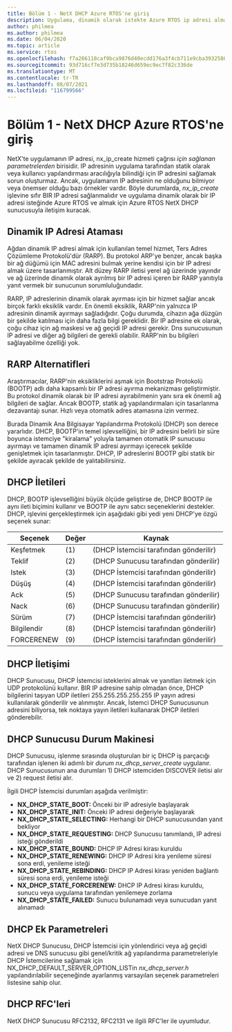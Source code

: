 ```yaml
---
title: Bölüm 1 - NetX DHCP Azure RTOS'ne giriş
description: Uygulama, dinamik olarak istekte Azure RTOS ip adresi almak için net netx DHCP sunucusuyla iletişim oluşturur.
author: philmea
ms.author: philmea
ms.date: 06/04/2020
ms.topic: article
ms.service: rtos
ms.openlocfilehash: f7a286118caf9bca9876d40ecdd176a3f4cb711e9cba39325808bfb6c09c2644
ms.sourcegitcommit: 93d716cf7e3d735b18246d659ec9ec7f82c336de
ms.translationtype: MT
ms.contentlocale: tr-TR
ms.lasthandoff: 08/07/2021
ms.locfileid: "116799566"
---
```

# <a name="chapter-1---introduction-to-azure-rtos-netx-dhcp-server"></a>Bölüm 1 - NetX DHCP Azure RTOS'ne giriş

NetX'te uygulamanın IP adresi, nx_ip_create hizmeti çağrısı *için sağlanan parametrelerden* birisidir. IP adresinin uygulama tarafından statik olarak veya kullanıcı yapılandırması aracılığıyla bilindiği için IP adresini sağlamak sorun oluşturmaz. Ancak, uygulamanın IP adresinin ne olduğunu bilmiyor veya önemser olduğu bazı örnekler vardır. Böyle durumlarda, *nx_ip_create* işlevine sıfır BIR IP adresi sağlanmalıdır ve uygulama dinamik olarak bir IP adresi isteğinde Azure RTOS ve almak için Azure RTOS NetX DHCP sunucusuyla iletişim kuracak.

## <a name="dynamic-ip-address-assignment"></a>Dinamik IP Adresi Ataması

Ağdan dinamik IP adresi almak için kullanılan temel hizmet, Ters Adres Çözümleme Protokolü'dür (RARP). Bu protokol ARP'ye benzer, ancak başka bir ağ düğümü için MAC adresini bulmak yerine kendisi için bir IP adresi almak üzere tasarlanmıştır. Alt düzey RARP iletisi yerel ağ üzerinde yayındır ve ağ üzerinde dinamik olarak ayrılmış bir IP adresi içeren bir RARP yanıtıyla yanıt vermek bir sunucunun sorumluluğundadır.

RARP, IP adreslerinin dinamik olarak ayırması için bir hizmet sağlar ancak birçok farklı eksiklik vardır. En önemli eksiklik, RARP'nin yalnızca IP adresinin dinamik ayırmayı sağladığıdır. Çoğu durumda, cihazın ağa düzgün bir şekilde katılması için daha fazla bilgi gereklidir. Bir IP adresine ek olarak, çoğu cihaz için ağ maskesi ve ağ geçidi IP adresi gerekir. Dns sunucusunun IP adresi ve diğer ağ bilgileri de gerekli olabilir. RARP'nin bu bilgileri sağlayabilme özelliği yok.

## <a name="rarp-alternatives"></a>RARP Alternatifleri

Araştırmacılar, RARP'nin eksikliklerini aşmak için Bootstrap Protokolü (BOOTP) adlı daha kapsamlı bir IP adresi ayırma mekanizması geliştirmiştir. Bu protokol dinamik olarak bir IP adresi ayırabilmenin yanı sıra ek önemli ağ bilgileri de sağlar. Ancak BOOTP, statik ağ yapılandırmaları için tasarlanma dezavantajı sunar. Hızlı veya otomatik adres atamasına izin vermez.

Burada Dinamik Ana Bilgisayar Yapılandırma Protokolü (DHCP) son derece yararlıdır. DHCP, BOOTP'in temel işlevselliğini, bir IP adresini belirli bir süre boyunca istemciye "kiralama" yoluyla tamamen otomatik IP sunucusu ayırmayı ve tamamen dinamik IP adresi ayırmayı içerecek şekilde genişletmek için tasarlanmıştır. DHCP, IP adreslerini BOOTP gibi statik bir şekilde ayıracak şekilde de yalıtabilirsiniz.

## <a name="dhcp-messages"></a>DHCP İletileri

DHCP, BOOTP işlevselliğini büyük ölçüde geliştirse de, DHCP BOOTP ile aynı ileti biçimini kullanır ve BOOTP ile aynı satıcı seçeneklerini destekler. DHCP, işlevini gerçekleştirmek için aşağıdaki gibi yedi yeni DHCP'ye özgü seçenek sunar:

| Seçenek     | Değer | Kaynak                |
| ---------- | ----- | --------------------- |
| Keşfetmek   | (1)   | (DHCP İstemcisi tarafından gönderilir) |
| Teklif      | (2)   | (DHCP Sunucusu tarafından gönderilir) |
| Istek    | (3)   | (DHCP İstemcisi tarafından gönderilir) |
| Düşüş    | (4)   | (DHCP İstemcisi tarafından gönderilir) |
| Ack        | (5)   | (DHCP Sunucusu tarafından gönderilir) |
| Nack       | (6)   | (DHCP Sunucusu tarafından gönderilir) |
| Sürüm    | (7)   | (DHCP İstemcisi tarafından gönderilir) |
| Bilgilendir     | (8)   | (DHCP İstemcisi tarafından gönderilir) |
| FORCERENEW | (9)   | (DHCP İstemcisi tarafından gönderilir) |

## <a name="dhcp-communication"></a>DHCP İletişimi

DHCP Sunucusu, DHCP İstemcisi isteklerini almak ve yanıtları iletmek için UDP protokolünü kullanır. BIR IP adresine sahip olmadan önce, DHCP bilgilerini taşıyan UDP iletileri 255.255.255.255.255 IP yayın adresi kullanılarak gönderilir ve alınmıştır. Ancak, İstemci DHCP Sunucusunun adresini biliyorsa, tek noktaya yayın iletileri kullanarak DHCP iletileri gönderebilir.

## <a name="dhcp-server-state-machine"></a>DHCP Sunucusu Durum Makinesi

DHCP Sunucusu, işlenme sırasında oluşturulan bir iç DHCP iş parçacığı tarafından işlenen iki adımlı bir *durum nx_dhcp_server_create* uygulanır. DHCP Sunucusunun ana durumları 1) DHCP istemciden DISCOVER iletisi alır ve 2) request iletisi alır.

İlgili DHCP İstemcisi durumları aşağıda verilmiştir:

- **NX_DHCP_STATE_BOOT:** Önceki bir IP adresiyle başlayarak
- **NX_DHCP_STATE_INIT:** Önceki IP adresi değeriyle başlayarak
- **NX_DHCP_STATE_SELECTING:** Herhangi bir DHCP sunucusundan yanıt bekliyor
- **NX_DHCP_STATE_REQUESTING:** DHCP Sunucusu tanımlandı, IP adresi isteği gönderildi
- **NX_DHCP_STATE_BOUND:** DHCP IP Adresi kirası kuruldu
- **NX_DHCP_STATE_RENEWING:** DHCP IP Adresi kira yenileme süresi sona erdi, yenileme isteği
- **NX_DHCP_STATE_REBINDING:** DHCP IP Adresi kirası yeniden bağlantı süresi sona erdi, yenileme isteği
- **NX_DHCP_STATE_FORCERENEW:** DHCP IP Adresi kirası kuruldu, sunucu veya uygulama tarafından yenilemeye zorlama
- **NX_DHCP_STATE_FAILED:** Sunucu bulunamadı veya sunucudan yanıt alınamadı

## <a name="dhcp-additional-parameters"></a>DHCP Ek Parametreleri

NetX DHCP Sunucusu, DHCP İstemcisi için yönlendirici veya ağ geçidi adresi ve DNS sunucusu gibi genel/kritik ağ yapılandırma parametreleriyle DHCP İstemcilerine sağlamak için NX_DHCP_DEFAULT_SERVER_OPTION_LISTin *nx_dhcp_server.h* yapılandırılabilir seçeneğinde ayarlanmış varsayılan seçenek parametreleri listesine sahip olur.

## <a name="dhcp-rfcs"></a>DHCP RFC'leri

NetX DHCP Sunucusu RFC2132, RFC2131 ve ilgili RFC'ler ile uyumludur.
